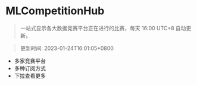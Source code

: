 # MLCompetitionHub

> 一站式显示各大数据竞赛平台正在进行的比赛，每天 16:00 UTC+8 自动更新。
  
> 更新时间: 2023-01-24T16:01:05+0800 

* 多家竞赛平台
* 多种订阅方式
* 下拉查看更多